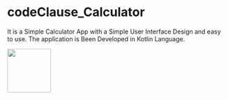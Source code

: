 # codeClause_Calculator
It is a Simple Calculator App with a Simple User Interface Design and easy to use.
The application is Been Developed in Kotlin Language.

<img src="https://user-images.githubusercontent.com/112484094/197384363-a3e2224b-e014-44cf-bc43-3cbd87b494a7" width="100" height="100">

